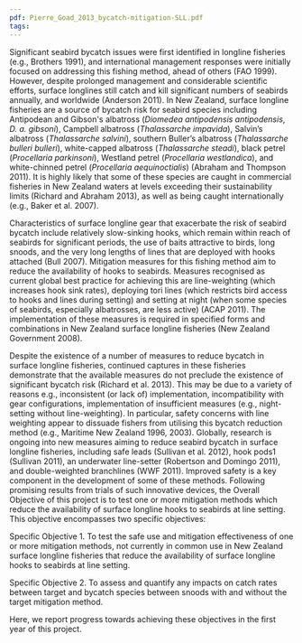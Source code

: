```yaml
---
pdf: Pierre_Goad_2013_bycatch-mitigation-SLL.pdf
tags: 
---
```

Significant seabird bycatch issues were first identified in longline fisheries (e.g., Brothers 1991), and international management responses were initially focused on addressing this fishing method, ahead of others (FAO 1999). However, despite prolonged management and considerable scientific efforts, surface longlines still catch and kill significant numbers of seabirds annually, and worldwide (Anderson 2011). In New Zealand, surface longline fisheries are a source of bycatch risk for seabird species including Antipodean and Gibson's albatross (*Diomedea antipodensis antipodensis*, *D. a. gibsoni*), Campbell albatross (*Thalassarche impavida*), Salvin’s albatross (*Thalassarche salvini*), southern Buller’s albatross (*Thalassarche bulleri bulleri*), white-capped albatross (*Thalassarche steadi*), black petrel (*Procellaria parkinsoni*), Westland petrel (*Procellaria westlandica*), and white-chinned petrel (*Procellaria aequinoctialis*) (Abraham and Thompson 2011). It is highly likely that some of these species are caught in commercial fisheries in New Zealand waters at levels exceeding their sustainability limits (Richard and Abraham 2013), as well as being caught internationally (e.g., Baker et al. 2007).

Characteristics of surface longline gear that exacerbate the risk of seabird bycatch include relatively slow-sinking hooks, which remain within reach of seabirds for significant periods, the use of baits attractive to birds, long snoods, and the very long lengths of lines that are deployed with hooks attached (Bull 2007). Mitigation measures for this fishing method aim to reduce the availability of hooks to seabirds. Measures recognised as current global best practice for achieving this are line-weighting (which increases hook sink rates), deploying tori lines (which restricts bird access to hooks and lines during setting) and setting at night (when some species of seabirds, especially albatrosses, are less active) (ACAP 2011). The implementation of these measures is required in specified forms and combinations in New Zealand surface longline fisheries (New Zealand Government 2008).

Despite the existence of a number of measures to reduce bycatch in surface longline fisheries, continued captures in these fisheries demonstrate that the available measures do not preclude the existence of significant bycatch risk (Richard et al. 2013). This may be due to a variety of reasons e.g., inconsistent (or lack of) implementation, incompatibility with gear configurations, implementation of insufficient measures (e.g., night-setting without line-weighting). In particular, safety concerns with line weighting appear to dissuade fishers from utilising this bycatch reduction method (e.g., Maritime New Zealand 1996, 2003). Globally, research is ongoing into new measures aiming to reduce seabird bycatch in surface longline fisheries, including safe leads (Sullivan et al. 2012), hook pods1 (Sullivan 2011), an underwater line-setter (Robertson and Domingo 2011), and double-weighted branchlines (WWF 2011). Improved safety is a key component in the development of some of these methods. Following promising results from trials of such innovative devices, the Overall Objective of this project is to test one or more mitigation methods which reduce the availability of surface longline hooks to seabirds at line setting. This objective encompasses two specific objectives:

Specific Objective 1. To test the safe use and mitigation effectiveness of one or more mitigation methods, not currently in common use in New Zealand surface longline fisheries that reduce the availability of surface longline hooks to seabirds at line setting.

Specific Objective 2. To assess and quantify any impacts on catch rates between target and bycatch species between snoods with and without the target mitigation method.

Here, we report progress towards achieving these objectives in the first year of this project.
